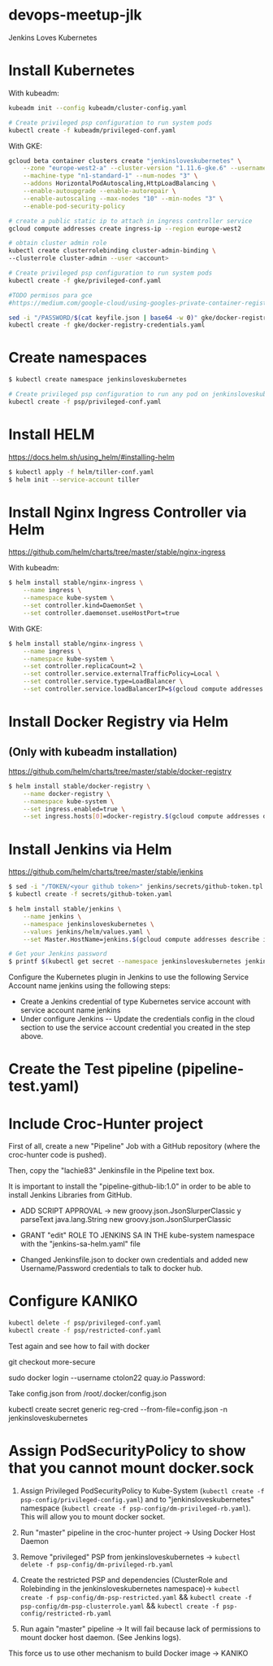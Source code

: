 # devops-meetup-jlk
Jenkins Loves Kubernetes

# Install Kubernetes

With kubeadm:
```bash
kubeadm init --config kubeadm/cluster-config.yaml

# Create privileged psp configuration to run system pods
kubectl create -f kubeadm/privileged-conf.yaml
```

With GKE:
```bash
gcloud beta container clusters create "jenkinsloveskubernetes" \
    --zone "europe-west2-a" --cluster-version "1.11.6-gke.6" --username "admin"  \
    --machine-type "n1-standard-1" --num-nodes "3" \
    --addons HorizontalPodAutoscaling,HttpLoadBalancing \
    --enable-autoupgrade --enable-autorepair \
    --enable-autoscaling --max-nodes "10" --min-nodes "3" \
    --enable-pod-security-policy

# create a public static ip to attach in ingress controller service
gcloud compute addresses create ingress-ip --region europe-west2

# obtain cluster admin role
kubectl create clusterrolebinding cluster-admin-binding \
--clusterrole cluster-admin --user <account>

# Create privileged psp configuration to run system pods
kubectl create -f gke/privileged-conf.yaml

#TODO permisos para gce
#https://medium.com/google-cloud/using-googles-private-container-registry-with-docker-1b470cf3f50a

sed -i "/PASSWORD/$(cat keyfile.json | base64 -w 0)" gke/docker-registry-credentials.tpl > gke/docker-registry-credentials.yaml
kubectl create -f gke/docker-registry-credentials.yaml
```

# Create namespaces
```bash
$ kubectl create namespace jenkinsloveskubernetes

# Create privileged psp configuration to run any pod on jenkinsloveskubernetes namespace
kubectl create -f psp/privileged-conf.yaml
```

# Install HELM
https://docs.helm.sh/using_helm/#installing-helm

```bash
$ kubectl apply -f helm/tiller-conf.yaml
$ helm init --service-account tiller
```

# Install Nginx Ingress Controller via Helm
https://github.com/helm/charts/tree/master/stable/nginx-ingress


With kubeadm:
```bash
$ helm install stable/nginx-ingress \
    --name ingress \
    --namespace kube-system \
    --set controller.kind=DaemonSet \
    --set controller.daemonset.useHostPort=true
```

With GKE:
```bash
$ helm install stable/nginx-ingress \
    --name ingress \
    --namespace kube-system \
    --set controller.replicaCount=2 \
    --set controller.service.externalTrafficPolicy=Local \
    --set controller.service.type=LoadBalancer \
    --set controller.service.loadBalancerIP=$(gcloud compute addresses describe ingress-ip --region europe-west2 --format="value(address)") 
```

# Install Docker Registry via Helm
## (Only with kubeadm installation)
https://github.com/helm/charts/tree/master/stable/docker-registry

```bash
$ helm install stable/docker-registry \
    --name docker-registry \
    --namespace kube-system \
    --set ingress.enabled=true \
    --set ingress.hosts[0]=docker-registry.$(gcloud compute addresses describe ingress-ip --region europe-west2 --format="value(address)").sslip.io
```

# Install Jenkins via Helm
https://github.com/helm/charts/tree/master/stable/jenkins

```bash
$ sed -i "/TOKEN/<your github token>" jenkins/secrets/github-token.tpl > secrets/docker-registry-credentials.yaml
$ kubectl create -f secrets/github-token.yaml

$ helm install stable/jenkins \
    --name jenkins \
    --namespace jenkinsloveskubernetes \
    --values jenkins/helm/values.yaml \
    --set Master.HostName=jenkins.$(gcloud compute addresses describe ingress-ip --region europe-west2 --format="value(address)").sslip.io

# Get your Jenkins password
$ printf $(kubectl get secret --namespace jenkinsloveskubernetes jenkins -o jsonpath="{.data.jenkins-admin-password}" | base64 --decode);echo
```

Configure the Kubernetes plugin in Jenkins to use the following Service Account name jenkins using the following steps:
  - Create a Jenkins credential of type Kubernetes service account with service account name jenkins
  - Under configure Jenkins -- Update the credentials config in the cloud section to use the service account credential you created in the step above.

# Create the Test pipeline (pipeline-test.yaml)


# Include Croc-Hunter project

First of all, create a new "Pipeline" Job with a GitHub repository (where the croc-hunter code is pushed). 

Then, copy the "lachie83" Jenkinsfile in the Pipeline text box.

It is important to install the "pipeline-github-lib:1.0" in order to be able to install Jenkins Libraries from GitHub.


- ADD SCRIPT APPROVAL -> new groovy.json.JsonSlurperClassic y parseText java.lang.String
new groovy.json.JsonSlurperClassic

- GRANT "edit" ROLE TO JENKINS SA IN THE kube-system namespace with the "jenkins-sa-helm.yaml" file

- Changed Jenkinsfile.json to docker own credentials and added new Username/Password credentials to talk to docker hub.

# Configure KANIKO
```bash
kubectl delete -f psp/privileged-conf.yaml
kubectl create -f psp/restricted-conf.yaml
```
Test again and see how to fail with docker

git checkout more-secure


sudo docker login --username ctolon22 quay.io
Password: <ponerla>

Take config.json from /root/.docker/config.json

kubectl create secret generic reg-cred --from-file=config.json -n jenkinsloveskubernetes

# Assign PodSecurityPolicy to show that you cannot mount docker.sock

1. Assign Privileged PodSecurityPolicy to Kube-System (`kubectl create -f psp-config/privileged-config.yaml`) and to "jenkinsloveskubernetes" namespace (`kubectl create -f psp-config/dm-privileged-rb.yaml`). This will allow you to mount docker socket.

2. Run "master" pipeline in the croc-hunter project -> Using Docker Host Daemon

3. Remove "privileged" PSP from jenkinsloveskubernetes -> `kubectl delete -f psp-config/dm-privileged-rb.yaml`

4. Create the restricted PSP and dependencies (ClusterRole and Rolebinding in the jenkinsloveskubernetes namespace)-> `kubectl create -f psp-config/dm-psp-restricted.yaml` && `kubectl create -f psp-config/dm-psp-clusterrole.yaml` && `kubectl create -f psp-config/restricted-rb.yaml`

5. Run again "master" pipeline -> It will fail because lack of permissions to mount docker host daemon. (See Jenkins logs).

This force us to use other mechanism to build Docker image -> KANIKO